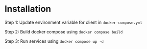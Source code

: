 # Installation

Step 1: Update environment variable for client in `docker-compose.yml`

Step 2: Build docker compose using `docker compose build`

Step 3: Run services using `docker compose up -d`
